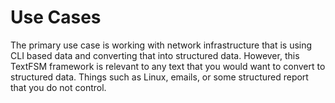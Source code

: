 # Use Cases

The primary use case is working with network infrastructure that is using CLI based data and converting that into structured data. However, this TextFSM framework is relevant to any text that you would want to convert to structured data. Things such as Linux, emails, or some structured report that you do not control.